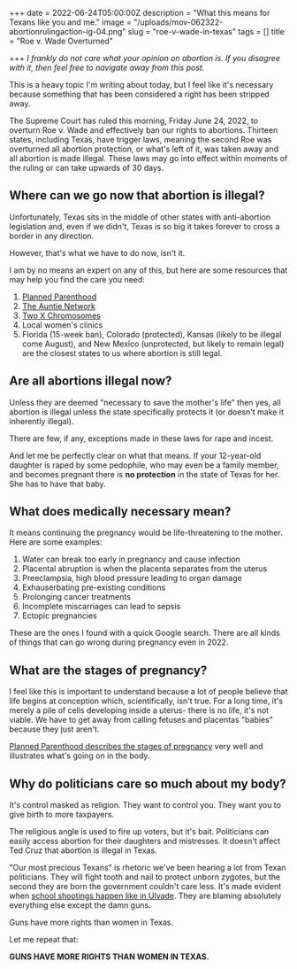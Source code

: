 +++
date = 2022-06-24T05:00:00Z
description = "What this means for Texans like you and me."
image = "/uploads/mov-062322-abortionrulingaction-ig-04.png"
slug = "roe-v-wade-in-texas"
tags = []
title = "Roe v. Wade Overturned"

+++
_I frankly do not care what your opinion on abortion is. If you disagree with it, then feel free to navigate away from this post._

This is a heavy topic I'm writing about today, but I feel like it's necessary because something that has been considered a right has been stripped away.

The Supreme Court has ruled this morning, Friday June 24, 2022, to overturn Roe v. Wade and effectively ban our rights to abortions. Thirteen states, including Texas, have trigger laws, meaning the second Roe was overturned all abortion protection, or what's left of it, was taken away and all abortion is made illegal. These laws may go into effect within moments of the ruling or can take upwards of 30 days.

## Where can we go now that abortion is illegal?

Unfortunately, Texas sits in the middle of other states with anti-abortion legislation and, even if we didn't, Texas is so big it takes forever to cross a border in any direction.

However, that's what we have to do now, isn't it.

I am by no means an expert on any of this, but here are some resources that may help you find the care you need:

1. [Planned Parenthood](https://www.plannedparenthood.org/)
2. [The Auntie Network](https://www.reddit.com/r/auntienetwork/)
3. [Two X Chromosomes](https://www.reddit.com/r/TwoXChromosomes/)
4. Local women's clinics
5. Florida (15-week ban), Colorado (protected), Kansas (likely to be illegal come August), and New Mexico (unprotected, but likely to remain legal) are the closest states to us where abortion is still legal.

## Are all abortions illegal now?

Unless they are deemed "necessary to save the mother's life" then yes, all abortion is illegal unless the state specifically protects it (or doesn't make it inherently illegal). 

There are few, if any, exceptions made in these laws for rape and incest.

And let me be perfectly clear on what that means. If your 12-year-old daughter is raped by some pedophile, who may even be a family member, and becomes pregnant there is **no protection** in the state of Texas for her. She has to have that baby.

## What does medically necessary mean?

It means continuing the pregnancy would be life-threatening to the mother. Here are some examples:

1. Water can break too early in pregnancy and cause infection
2. Placental abruption is when the placenta separates from the uterus
3. Preeclampsia, high blood pressure leading to organ damage
4. Exhauserbating pre-existing conditions
5. Prolonging cancer treatments
6. Incomplete miscarriages can lead to sepsis
7. Ectopic pregnancies

These are the ones I found with a quick Google search. There are all kinds of things that can go wrong during pregnancy even in 2022.

## What are the stages of pregnancy?

I feel like this is important to understand because a lot of people believe that life begins at conception which, scientifically, isn't true. For a long time, it's merely a pile of cells developing inside a uterus- there is no life, it's not viable. We have to get away from calling fetuses and placentas "babies" because they just aren't.

[Planned Parenthood describes the stages of pregnancy](https://www.plannedparenthood.org/learn/pregnancy/pregnancy-month-by-month) very well and illustrates what's going on in the body.

## Why do politicians care so much about my body?

It's control masked as religion. They want to control you. They want you to give birth to more taxpayers.

The religious angle is used to fire up voters, but it's bait. Politicians can easily access abortion for their daughters and mistresses. It doesn't affect Ted Cruz that abortion is illegal in Texas.

"Our most precious Texans" is rhetoric we've been hearing a lot from Texan politicians. They will fight tooth and nail to protect unborn zygotes, but the second they are born the government couldn't care less. It's made evident when [school shootings happen like in Ulvade](https://www.texastribune.org/series/uvalde-texas-school-shooting/). They are blaming absolutely everything else except the damn guns.

Guns have more rights than women in Texas.

Let me repeat that:

**GUNS HAVE MORE RIGHTS THAN WOMEN IN TEXAS.**